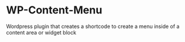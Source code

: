 # WP-Content-Menu
Wordpress plugin that creates a shortcode to create a menu inside of a content area or widget block
